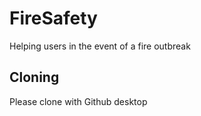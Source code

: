 # FireSafety
Helping users in the event of a fire outbreak

## Cloning
Please clone with Github desktop 
